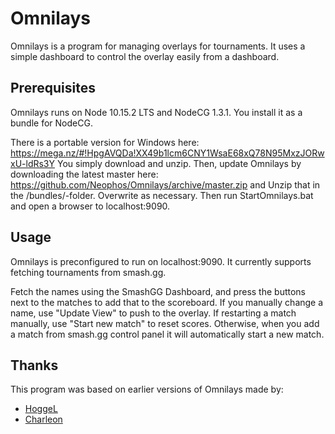 # Omnilays
Omnilays is a program for managing overlays for tournaments. It uses a simple dashboard to control the overlay easily from a dashboard.

## Prerequisites

Omnilays runs on Node 10.15.2 LTS and NodeCG 1.3.1. You install it as a bundle for NodeCG.

There is a portable version for Windows here: https://mega.nz/#!HpgAVQDa!XX49b1lcm6CNY1WsaE68xQ78N95MxzJORwxU-ldRs3Y You simply download and unzip. Then, update Omnilays by downloading the latest master here: https://github.com/Neophos/Omnilays/archive/master.zip and Unzip that in the /bundles/-folder. Overwrite as necessary. Then run StartOmnilays.bat and open a browser to localhost:9090.

## Usage

Omnilays is preconfigured to run on localhost:9090. It currently supports fetching tournaments from smash.gg.

Fetch the names using the SmashGG Dashboard, and press the buttons next to the matches to add that to the scoreboard. If you manually change a name, use "Update View" to push to the overlay. If restarting a match manually, use "Start new match" to reset scores. Otherwise, when you add a match from smash.gg control panel it will automatically start a new match.

## Thanks

This program was based on earlier versions of Omnilays made by:
* [HoggeL](https://github.com/hoggel)
* [Charleon](https://github.com/charleon)
